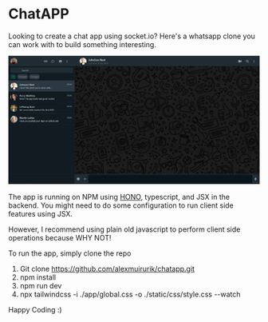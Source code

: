 # ChatAPP

Looking to create a chat app using socket.io? Here's a whatsapp clone you can work with to build something interesting. 

![alt text](/static/img/app/Screenshot%202024-05-24%20041049.png)

The app is running on NPM using [HONO](https://hono.dev/), typescript, and JSX in the backend. You might need to do some configuration to run client side features using JSX. 

However, I recommend using plain old javascript to perform client side operations because WHY NOT! 

To run the app, simply clone the repo 

1. Git clone https://github.com/alexmuirurik/chatapp.git
2. npm install 
3. npm run dev
4. npx tailwindcss -i ./app/global.css -o ./static/css/style.css --watch

Happy Coding :)